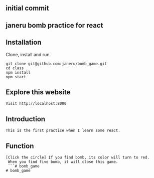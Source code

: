 ## initial commit

## janeru bomb practice for react 

## Installation
Clone, install and run.
```
git clone git@github.com:janeru/bomb_game.git
cd class
npm install
npm start
```
## Explore this website
```
Visit http://localhost:8000
```
## Introduction
```
This is the first practice when I learn some react.
```
## Function
```
[Click the circle] If you find bomb, its color will turn to red.
 When you find five bomb, it will close this game.
 ```# bomb_game
# bomb_game
